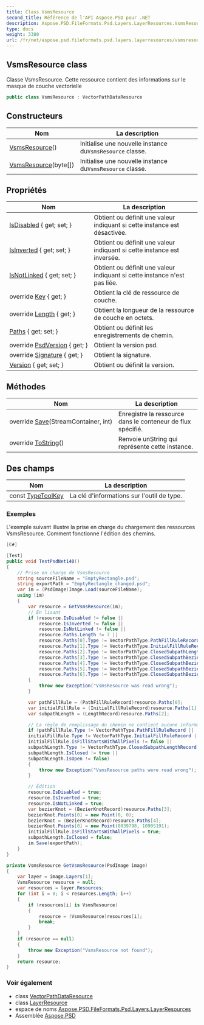 ```yaml
---
title: Class VsmsResource
second_title: Référence de l'API Aspose.PSD pour .NET
description: Aspose.PSD.FileFormats.Psd.Layers.LayerResources.VsmsResource classe. Classe VsmsResource. Cette ressource contient des informations sur le masque de couche vectorielle
type: docs
weight: 3380
url: /fr/net/aspose.psd.fileformats.psd.layers.layerresources/vsmsresource/
---
```

## VsmsResource class

Classe VsmsResource. Cette ressource contient des informations sur le masque de couche vectorielle

```csharp
public class VsmsResource : VectorPathDataResource
```

## Constructeurs

| Nom | La description |
| --- | --- |
| [VsmsResource](vsmsresource/#constructor)() | Initialise une nouvelle instance du`VsmsResource` classe. |
| [VsmsResource](vsmsresource/#constructor_1)(byte[]) | Initialise une nouvelle instance du`VsmsResource` classe. |

## Propriétés

| Nom | La description |
| --- | --- |
| [IsDisabled](../../aspose.psd.fileformats.psd.layers.layerresources/vectorpathdataresource/isdisabled/) { get; set; } | Obtient ou définit une valeur indiquant si cette instance est désactivée. |
| [IsInverted](../../aspose.psd.fileformats.psd.layers.layerresources/vectorpathdataresource/isinverted/) { get; set; } | Obtient ou définit une valeur indiquant si cette instance est inversée. |
| [IsNotLinked](../../aspose.psd.fileformats.psd.layers.layerresources/vectorpathdataresource/isnotlinked/) { get; set; } | Obtient ou définit une valeur indiquant si cette instance n'est pas liée. |
| override [Key](../../aspose.psd.fileformats.psd.layers.layerresources/vsmsresource/key/) { get; } | Obtient la clé de ressource de couche. |
| override [Length](../../aspose.psd.fileformats.psd.layers.layerresources/vectorpathdataresource/length/) { get; } | Obtient la longueur de la ressource de couche en octets. |
| [Paths](../../aspose.psd.fileformats.psd.layers.layerresources/vectorpathdataresource/paths/) { get; set; } | Obtient ou définit les enregistrements de chemin. |
| override [PsdVersion](../../aspose.psd.fileformats.psd.layers.layerresources/vectorpathdataresource/psdversion/) { get; } | Obtient la version psd. |
| override [Signature](../../aspose.psd.fileformats.psd.layers.layerresources/vectorpathdataresource/signature/) { get; } | Obtient la signature. |
| [Version](../../aspose.psd.fileformats.psd.layers.layerresources/vectorpathdataresource/version/) { get; set; } | Obtient ou définit la version. |

## Méthodes

| Nom | La description |
| --- | --- |
| override [Save](../../aspose.psd.fileformats.psd.layers.layerresources/vectorpathdataresource/save/)(StreamContainer, int) | Enregistre la ressource dans le conteneur de flux spécifié. |
| override [ToString](../../aspose.psd.fileformats.psd.layers/layerresource/tostring/)() | Renvoie unString qui représente cette instance. |

## Des champs

| Nom | La description |
| --- | --- |
| const [TypeToolKey](../../aspose.psd.fileformats.psd.layers.layerresources/vsmsresource/typetoolkey/) | La clé d'informations sur l'outil de type. |

### Exemples

L'exemple suivant illustre la prise en charge du chargement des ressources VsmsResource. Comment fonctionne l'édition des chemins.

```csharp
[C#]

[Test]
public void TestPsdNet140()
{
    // Prise en charge de VsmsResource
    string sourceFileName = "EmptyRectangle.psd";
    string exportPath = "EmptyRectangle_changed.psd";
    var im = (PsdImage)Image.Load(sourceFileName);
    using (im)
    {
        var resource = GetVsmsResource(im);
        // En lisant
        if (resource.IsDisabled != false ||
            resource.IsInverted != false ||
            resource.IsNotLinked != false ||
            resource.Paths.Length != 7 ||
            resource.Paths[0].Type != VectorPathType.PathFillRuleRecord ||
            resource.Paths[1].Type != VectorPathType.InitialFillRuleRecord ||
            resource.Paths[2].Type != VectorPathType.ClosedSubpathLengthRecord ||
            resource.Paths[3].Type != VectorPathType.ClosedSubpathBezierKnotUnlinked ||
            resource.Paths[4].Type != VectorPathType.ClosedSubpathBezierKnotUnlinked ||
            resource.Paths[5].Type != VectorPathType.ClosedSubpathBezierKnotUnlinked ||
            resource.Paths[6].Type != VectorPathType.ClosedSubpathBezierKnotUnlinked)
        {
            throw new Exception("VsmsResource was read wrong");
        }

        var pathFillRule = (PathFillRuleRecord)resource.Paths[0];
        var initialFillRule = (InitialFillRuleRecord)resource.Paths[1];
        var subpathLength = (LengthRecord)resource.Paths[2];

        // La règle de remplissage du chemin ne contient aucune information supplémentaire
        if (pathFillRule.Type != VectorPathType.PathFillRuleRecord ||
        initialFillRule.Type != VectorPathType.InitialFillRuleRecord ||
        initialFillRule.IsFillStartsWithAllPixels != false ||
        subpathLength.Type != VectorPathType.ClosedSubpathLengthRecord ||
        subpathLength.IsClosed != true ||
        subpathLength.IsOpen != false)
        {
            throw new Exception("VsmsResource paths were read wrong");
        }

        // Édition
        resource.IsDisabled = true;
        resource.IsInverted = true;
        resource.IsNotLinked = true;
        var bezierKnot = (BezierKnotRecord)resource.Paths[3];
        bezierKnot.Points[0] = new Point(0, 0);
        bezierKnot = (BezierKnotRecord)resource.Paths[4];
        bezierKnot.Points[0] = new Point(8039798, 10905191);
        initialFillRule.IsFillStartsWithAllPixels = true;
        subpathLength.IsClosed = false;
        im.Save(exportPath);
    }
}

private VsmsResource GetVsmsResource(PsdImage image)
{
    var layer = image.Layers[1];
    VsmsResource resource = null;
    var resources = layer.Resources;
    for (int i = 0; i < resources.Length; i++)
    {
        if (resources[i] is VsmsResource)
        {
            resource = (VsmsResource)resources[i];
            break;
        }
    }
    if (resource == null)
    {
        throw new Exception("VsmsResource not found");
    }
    return resource;
}
```

### Voir également

* class [VectorPathDataResource](../vectorpathdataresource/)
* class [LayerResource](../../aspose.psd.fileformats.psd.layers/layerresource/)
* espace de noms [Aspose.PSD.FileFormats.Psd.Layers.LayerResources](../../aspose.psd.fileformats.psd.layers.layerresources/)
* Assemblée [Aspose.PSD](../../)


